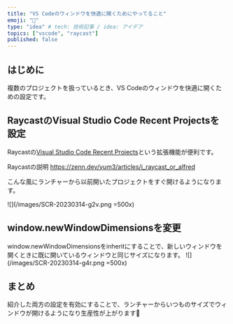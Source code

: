 ```yaml
---
title: "VS Codeのウィンドウを快適に開くためにやってること"
emoji: "👾"
type: "idea" # tech: 技術記事 / idea: アイデア
topics: ["vscode", "raycast"]
published: false
---
```

## はじめに
複数のプロジェクトを扱っているとき、VS Codeのウィンドウを快適に開くための設定です。

## RaycastのVisual Studio Code Recent Projectsを設定
Raycastの[Visual Studio Code Recent Projects](https://www.raycast.com/thomas/visual-studio-code)という拡張機能が便利です。

Raycastの説明
https://zenn.dev/yum3/articles/i_raycast_or_alfred

こんな風にランチャーから以前開いたプロジェクトをすぐ開けるようになります。

![](/images/SCR-20230314-g2v.png =500x)

## window.newWindowDimensionsを変更

window.newWindowDimensionsをinheritにすることで、新しいウィンドウを開くときに既に開いているウィンドウと同じサイズになります。
![](/images/SCR-20230314-g4r.png =500x)

## まとめ
紹介した両方の設定を有効にすることで、ランチャーからいつものサイズでウィンドウが開けるようになり生産性が上がります🥳